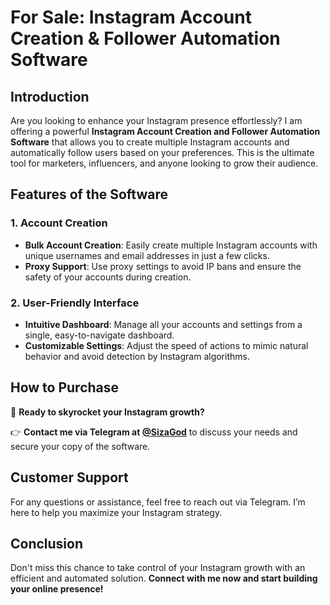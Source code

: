 # For Sale: Instagram Account Creation & Follower Automation Software

## Introduction

Are you looking to enhance your Instagram presence effortlessly? I am offering a powerful **Instagram Account Creation and Follower Automation Software** that allows you to create multiple Instagram accounts and automatically follow users based on your preferences. This is the ultimate tool for marketers, influencers, and anyone looking to grow their audience.

## Features of the Software

### 1. Account Creation
- **Bulk Account Creation**: Easily create multiple Instagram accounts with unique usernames and email addresses in just a few clicks.
- **Proxy Support**: Use proxy settings to avoid IP bans and ensure the safety of your accounts during creation.

### 2. User-Friendly Interface
- **Intuitive Dashboard**: Manage all your accounts and settings from a single, easy-to-navigate dashboard.
- **Customizable Settings**: Adjust the speed of actions to mimic natural behavior and avoid detection by Instagram algorithms.


## How to Purchase
🔗 **Ready to skyrocket your Instagram growth?** 

👉 **Contact me via Telegram at [@SizaGod](https://t.me/SizaGod)** to discuss your needs and secure your copy of the software.

## Customer Support
For any questions or assistance, feel free to reach out via Telegram. I’m here to help you maximize your Instagram strategy.

## Conclusion
Don't miss this chance to take control of your Instagram growth with an efficient and automated solution. **Connect with me now and start building your online presence!**
